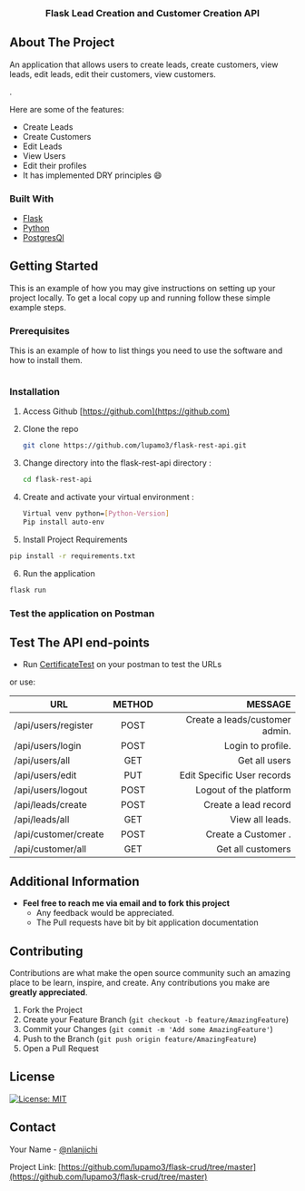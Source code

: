 <!--
*** Thanks for checking out the Best-README-Template. If you have a suggestion
*** that would make this better, please fork the repo and create a pull request
-->





<!-- PROJECT LOGO -->
<br />
<p align="center">

  <h3 align="center">Flask Lead Creation and Customer Creation API</h3>
</p>



<!-- ABOUT THE PROJECT -->
## About The Project

An application that allows users to create leads, create customers, view leads, edit leads, edit their customers, view customers.

.

Here are some of the features:
* Create Leads
* Create Customers
* Edit Leads
* View Users
* Edit their profiles
* It has implemented DRY principles  :smile:



### Built With

* [Flask](https://flask.palletsprojects.com/en/2.0.x/)
* [Python](https://www.python.org/)
* [PostgresQl](https://www.postgresql.org/)



<!-- GETTING STARTED -->
## Getting Started

This is an example of how you may give instructions on setting up your project locally.
To get a local copy up and running follow these simple example steps.

### Prerequisites

This is an example of how to list things you need to use the software and how to install them.
  ```sh
  
  ```

### Installation

1. Access Github [https://github.com](https://github.com)
2. Clone the repo
   ```sh
   git clone https://github.com/lupamo3/flask-rest-api.git
   ```
3. Change directory into the flask-rest-api directory :
   ```sh
   cd flask-rest-api
   ```
4. Create and activate your virtual environment :

   ```sh
   Virtual venv python=[Python-Version]
   Pip install auto-env
   ```
5. Install Project Requirements
```sh
pip install -r requirements.txt
```
6. Run the application
```sh
flask run
```

### Test the application on Postman
## Test The API end-points
 - Run [CertificateTest](https://farifu-flask.herokuapp.com/) on your postman to test the URLs

or use:

| URL                                 | METHOD                 | MESSAGE                                |
| ------------------------------------|:----------------------:| --------------------------------------:|
|/api/users/register                  | POST                   | Create a leads/customer admin.         |
|/api/users/login                     | POST                   | Login to profile.                      |
|/api/users/all                       | GET                    | Get all users                          |
|/api/users/edit                      | PUT                    | Edit Specific User  records            |
|/api/users/logout                    | POST                   | Logout of the platform                 |
|/api/leads/create                    | POST                   | Create a lead record                   |
|/api/leads/all                       | GET                    | View all leads.                        |
|/api/customer/create                 | POST                   | Create a Customer   .                  |
|/api/customer/all                    | GET                    | Get all customers                      |  




<!-- USAGE EXAMPLES -->
## Additional Information

- **Feel free to reach me via email and to fork this project**
    - Any feedback would be appreciated.
    - The Pull requests have bit by bit application documentation


<!-- CONTRIBUTING -->
## Contributing

Contributions are what make the open source community such an amazing place to be learn, inspire, and create. Any contributions you make are **greatly appreciated**.

1. Fork the Project
2. Create your Feature Branch (`git checkout -b feature/AmazingFeature`)
3. Commit your Changes (`git commit -m 'Add some AmazingFeature'`)
4. Push to the Branch (`git push origin feature/AmazingFeature`)
5. Open a Pull Request



<!-- LICENSE -->
## License

[![License: MIT](https://img.shields.io/badge/License-MIT-yellow.svg)](https://opensource.org/licenses/MIT)


<!-- CONTACT -->
## Contact

Your Name - [@nlanjichi](https://twitter.com/nlanjichi)

Project Link: [https://github.com/lupamo3/flask-crud/tree/master](https://github.com/lupamo3/flask-crud/tree/master)


